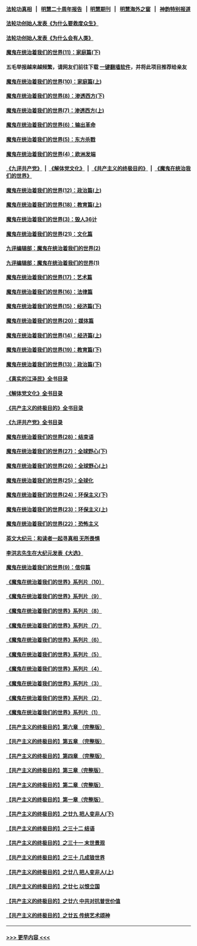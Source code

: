 #### [法轮功真相](https://github.com/gfw-breaker/truth/blob/master/README.md?t=0) &nbsp;&nbsp;|&nbsp;&nbsp; [明慧二十周年报告](https://github.com/gfw-breaker/mh-reports/blob/master/README.md?t=0) &nbsp;&nbsp;|&nbsp;&nbsp;[明慧期刊](https://github.com/gfw-breaker/mh-qikan) &nbsp;&nbsp;|&nbsp;&nbsp; [明慧海外之窗](https://github.com/gfw-breaker/mh-news/blob/master/README.md?t=0) &nbsp;&nbsp;|&nbsp;&nbsp; [神韵特别报道](https://github.com/gfw-breaker/mh-news/blob/master/shenyun.md?t=0)
#### [法轮功创始人发表《为什么要救度众生》](../pages/nsc422/n13975246.md?t=06301543) 
#### [法轮功创始人发表《为什么会有人类》](../pages/nsc422/n13912117.md?t=06301543) 
#### [魔鬼在统治着我们的世界(11)：家庭篇(下)](../pages/nsc422/n10440961.md?t=06301543) 
#### 五毛举报越来越频繁，请网友们前往下载 [一键翻墙软件](https://github.com/gfw-breaker/ssr-accounts)，并将此项目推荐给亲友
#### [魔鬼在统治着我们的世界(10)：家庭篇(上)](../pages/nsc422/n10435448.md?t=06301543) 
#### [魔鬼在统治着我们的世界(8)：渗透西方(下)](../pages/nsc422/n10429603.md?t=06301543) 
#### [魔鬼在统治着我们的世界(7)：渗透西方(上)](../pages/nsc422/n10426013.md?t=06301543) 
#### [魔鬼在统治着我们的世界(6)：输出革命](../pages/nsc422/n10421536.md?t=06301543) 
#### [魔鬼在统治着我们的世界(5)：东方杀戮](../pages/nsc422/n10417707.md?t=06301543) 
#### [魔鬼在统治着我们的世界(4)：欧洲发端](../pages/nsc422/n10414890.md?t=06301543) 
#### [《九评共产党》](https://github.com/begood0513/9ping.md/blob/master/README.md) &nbsp;|&nbsp; [《解体党文化》](../../../../jtdwh.md/blob/master/README.md)  &nbsp;|&nbsp; [《共产主义的终极目的》](../../../../gczydzjmd.md/blob/master/README.md) &nbsp;|&nbsp; [《魔鬼在统治我们的世界》](../../../../mgztzwmdsj.md/blob/master/README.md) 
#### [魔鬼在统治着我们的世界(12)：政治篇(上)](../pages/nsc422/n10444576.md?t=06301543) 
#### [魔鬼在统治着我们的世界(18)：教育篇(上)](../pages/nsc422/n10526970.md?t=06301543) 
#### [魔鬼在统治着我们的世界(3)：毁人36计](../pages/nsc422/n10411583.md?t=06301543) 
#### [魔鬼在统治着我们的世界(21)：文化篇](../pages/nsc422/n10597706.md?t=06301543) 
#### [九评编辑部：魔鬼在统治着我们的世界(2)](../pages/nsc422/n10410036.md?t=06301543) 
#### [九评编辑部：魔鬼在统治着我们的世界(1)](../pages/nsc422/n10406825.md?t=06301543) 
#### [魔鬼在统治着我们的世界(17)：艺术篇](../pages/nsc422/n10499093.md?t=06301543) 
#### [魔鬼在统治着我们的世界(16)：法律篇](../pages/nsc422/n10485969.md?t=06301543) 
#### [魔鬼在统治着我们的世界(15)：经济篇(下)](../pages/nsc422/n10469975.md?t=06301543) 
#### [魔鬼在统治着我们的世界(20)：媒体篇](../pages/nsc422/n10586579.md?t=06301543) 
#### [魔鬼在统治着我们的世界(14)：经济篇(上)](../pages/nsc422/n10457370.md?t=06301543) 
#### [魔鬼在统治着我们的世界(19)：教育篇(下)](../pages/nsc422/n10564808.md?t=06301543) 
#### [魔鬼在统治着我们的世界(13)：政治篇(下)](../pages/nsc422/n10448270.md?t=06301543) 
#### [《真实的江泽民》全书目录](../pages/nsc422/n13721399.md?t=06301543) 
#### [《解体党文化》全书目录](../pages/nsc422/n13721157.md?t=06301543) 
#### [《共产主义的终极目的》全书目录](../pages/nsc422/n13721048.md?t=06301543) 
#### [《九评共产党》全书目录](../pages/nsc422/n13708085.md?t=06301543) 
#### [魔鬼在统治着我们的世界(28)：结束语](../pages/nsc422/n10936246.md?t=06301543) 
#### [魔鬼在统治着我们的世界(27)：全球野心(下)](../pages/nsc422/n10928319.md?t=06301543) 
#### [魔鬼在统治着我们的世界(26)：全球野心(上)](../pages/nsc422/n10900318.md?t=06301543) 
#### [魔鬼在统治着我们的世界(25)：全球化](../pages/nsc422/n10788205.md?t=06301543) 
#### [魔鬼在统治着我们的世界(24)：环保主义(下)](../pages/nsc422/n10695307.md?t=06301543) 
#### [魔鬼在统治着我们的世界(23)：环保主义(上)](../pages/nsc422/n10688613.md?t=06301543) 
#### [魔鬼在统治着我们的世界(22)：恐怖主义](../pages/nsc422/n10614727.md?t=06301543) 
#### [英文大纪元：和读者一起寻真相 无所畏惧](../pages/nsc422/n12542027.md?t=06301543) 
#### [李洪志先生在大纪元发表《大选》](../pages/nsc422/n12534746.md?t=06301543) 
#### [魔鬼在统治着我们的世界(9)：信仰篇](../pages/nsc422/n10432159.md?t=06301543) 
#### [《魔鬼在统治着我们的世界》系列片（10）](../pages/nsc422/n12292670.md?t=06301543) 
#### [《魔鬼在统治着我们的世界》系列片（9）](../pages/nsc422/n12290859.md?t=06301543) 
#### [《魔鬼在统治着我们的世界》系列片（8）](../pages/nsc422/n12287445.md?t=06301543) 
#### [《魔鬼在统治着我们的世界》系列片（7）](../pages/nsc422/n12283425.md?t=06301543) 
#### [《魔鬼在统治着我们的世界》系列片（6）](../pages/nsc422/n12282314.md?t=06301543) 
#### [《魔鬼在统治着我们的世界》系列片（5）](../pages/nsc422/n12281419.md?t=06301543) 
#### [《魔鬼在统治着我们的世界》系列片（4）](../pages/nsc422/n12274024.md?t=06301543) 
#### [《魔鬼在统治着我们的世界》系列片（3）](../pages/nsc422/n12271322.md?t=06301543) 
#### [《魔鬼在统治着我们的世界》系列片（2）](../pages/nsc422/n12269049.md?t=06301543) 
#### [《魔鬼在统治着我们的世界》系列片（1）](../pages/nsc422/n12267575.md?t=06301543) 
#### [【共产主义的终极目的】第六章 （完整版）](../pages/nsc422/n11428913.md?t=06301543) 
#### [【共产主义的终极目的】第五章 （完整版）](../pages/nsc422/n11428912.md?t=06301543) 
#### [【共产主义的终极目的】第四章 （完整版）](../pages/nsc422/n11428907.md?t=06301543) 
#### [【共产主义的终极目的】第三章（完整版）](../pages/nsc422/n11428848.md?t=06301543) 
#### [【共产主义的终极目的】第二章（完整版）](../pages/nsc422/n11428831.md?t=06301543) 
#### [【共产主义的终极目的】第一章（完整版）](../pages/nsc422/n11417651.md?t=06301543) 
#### [【共产主义的终极目的】之廿九 把人变非人(下)](../pages/nsc422/n11344140.md?t=06301543) 
#### [【共产主义的终极目的】之三十二 结语](../pages/nsc422/n11360535.md?t=06301543) 
#### [【共产主义的终极目的】之三十一 末世景观](../pages/nsc422/n11351129.md?t=06301543) 
#### [【共产主义的终极目的】之三十 几成狼世界](../pages/nsc422/n11348280.md?t=06301543) 
#### [【共产主义的终极目的】之廿八 把人变非人(上)](../pages/nsc422/n11340492.md?t=06301543) 
#### [【共产主义的终极目的】之廿七 以恨立国](../pages/nsc422/n11336944.md?t=06301543) 
#### [【共产主义的终极目的】之廿六 中共对抗普世价值](../pages/nsc422/n11324785.md?t=06301543) 
#### [【共产主义的终极目的】之廿五 传统艺术颂神](../pages/nsc422/n11296396.md?t=06301543) 

----
#### [ >>> 更早内容 <<< ](../indexes/nsc422-earlier.md)
